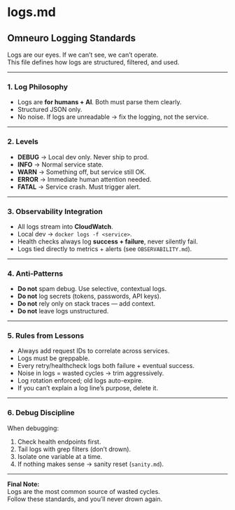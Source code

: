 # logs.md

## Omneuro Logging Standards

Logs are our eyes. If we can’t see, we can’t operate.  
This file defines how logs are structured, filtered, and used.

---

### 1. Log Philosophy

- Logs are **for humans + AI**. Both must parse them clearly.  
- Structured JSON only.  
- No noise. If logs are unreadable → fix the logging, not the service.  

---

### 2. Levels

- **DEBUG** → Local dev only. Never ship to prod.  
- **INFO** → Normal service state.  
- **WARN** → Something off, but service still OK.  
- **ERROR** → Immediate human attention needed.  
- **FATAL** → Service crash. Must trigger alert.  

---

### 3. Observability Integration

- All logs stream into **CloudWatch**.  
- Local dev → `docker logs -f <service>`.  
- Health checks always log **success + failure**, never silently fail.  
- Logs tied directly to metrics + alerts (see `OBSERVABILITY.md`).  

---

### 4. Anti-Patterns

- **Do not** spam debug. Use selective, contextual logs.  
- **Do not** log secrets (tokens, passwords, API keys).  
- **Do not** rely only on stack traces — add context.  
- **Do not** leave logs unstructured.  

---

### 5. Rules from Lessons

- Always add request IDs to correlate across services.  
- Logs must be greppable.  
- Every retry/healthcheck logs both failure + eventual success.  
- Noise in logs = wasted cycles → trim aggressively.  
- Log rotation enforced; old logs auto-expire.  
- If you can’t explain a log line’s purpose, delete it.  

---

### 6. Debug Discipline

When debugging:  
1. Check health endpoints first.  
2. Tail logs with grep filters (don’t drown).  
3. Isolate one variable at a time.  
4. If nothing makes sense → sanity reset (`sanity.md`).  

---

**Final Note:**  
Logs are the most common source of wasted cycles.  
Follow these standards, and you’ll never drown again.  